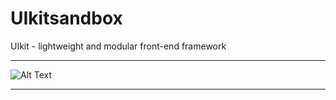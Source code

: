 # UIkitsandbox
UIkit - lightweight and modular front-end framework
***
![Alt Text](https://github.com/ofuen/UIkitsandbox/blob/master/screenshot/2018-11-26_21-30-35.gif)
***
